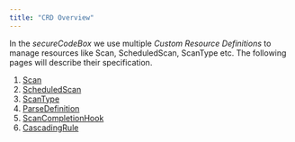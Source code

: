 ```yaml
---
title: "CRD Overview"
---
```


In the *secureCodeBox* we use multiple *Custom Resource Definitions* to manage resources like Scan, ScheduledScan, ScanType etc.
The following pages will describe their specification.

1. [Scan](/docs/api/crds/scan)
2. [ScheduledScan](/docs/api/crds/scheduled-scan)
3. [ScanType](/docs/api/crds/scan-type)
4. [ParseDefinition](/docs/api/crds/parse-definition)
5. [ScanCompletionHook](/docs/api/crds/scan-completion-hook)
6. [CascadingRule](/docs/api/crds/cascading-rule)
